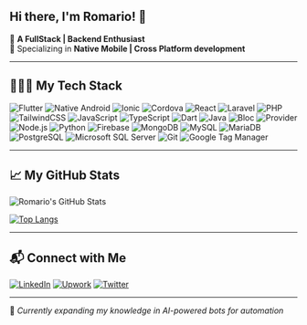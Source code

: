 ## Hi there, I'm Romario! 👋

🚀 **A FullStack | Backend Enthusiast**  
🎯 Specializing in **Native Mobile | Cross Platform development**

---

## 🔧📱🌐 My Tech Stack

![Flutter](https://img.shields.io/badge/Flutter-02569B?style=for-the-badge&logo=flutter&logoColor=white)
![Native Android](https://img.shields.io/badge/Android-3DDC84?style=for-the-badge&logo=android&logoColor=white)
![Ionic](https://img.shields.io/badge/Ionic-3880FF?style=for-the-badge&logo=ionic&logoColor=white)
![Cordova](https://img.shields.io/badge/Cordova-E8E8E8?style=for-the-badge&logo=apache-cordova&logoColor=black)
![React](https://img.shields.io/badge/React-61DAFB?style=for-the-badge&logo=react&logoColor=black)
![Laravel](https://img.shields.io/badge/Laravel-FF2D20?style=for-the-badge&logo=laravel&logoColor=white)
![PHP](https://img.shields.io/badge/PHP-777BB4?style=for-the-badge&logo=php&logoColor=white)
![TailwindCSS](https://img.shields.io/badge/TailwindCSS-38B2AC?style=for-the-badge&logo=tailwind-css&logoColor=white)
![JavaScript](https://img.shields.io/badge/JavaScript-F7DF1E?style=for-the-badge&logo=javascript&logoColor=black)
![TypeScript](https://img.shields.io/badge/TypeScript-3178C6?style=for-the-badge&logo=typescript&logoColor=white)
![Dart](https://img.shields.io/badge/Dart-0175C2?style=for-the-badge&logo=dart&logoColor=white)
![Java](https://img.shields.io/badge/Java-007396?style=for-the-badge&logo=java&logoColor=white)
![Bloc](https://img.shields.io/badge/BLoC-0086D3?style=for-the-badge&logo=dart&logoColor=white)
![Provider](https://img.shields.io/badge/Provider-FF9800?style=for-the-badge&logo=dart&logoColor=white)
![Node.js](https://img.shields.io/badge/Node.js-339933?style=for-the-badge&logo=node.js&logoColor=white)
![Python](https://img.shields.io/badge/Python-3776AB?style=for-the-badge&logo=python&logoColor=white)
![Firebase](https://img.shields.io/badge/Firebase-FFCA28?style=for-the-badge&logo=firebase&logoColor=black)
![MongoDB](https://img.shields.io/badge/MongoDB-47A248?style=for-the-badge&logo=mongodb&logoColor=white)
![MySQL](https://img.shields.io/badge/MySQL-4479A1?style=for-the-badge&logo=mysql&logoColor=white)
![MariaDB](https://img.shields.io/badge/MariaDB-003545?style=for-the-badge&logo=mariadb&logoColor=white)
![PostgreSQL](https://img.shields.io/badge/PostgreSQL-336791?style=for-the-badge&logo=postgresql&logoColor=white)
![Microsoft SQL Server](https://img.shields.io/badge/SQL%20Server-CC2927?style=for-the-badge&logo=microsoft-sql-server&logoColor=white)
![Git](https://img.shields.io/badge/Git-F05032?style=for-the-badge&logo=git&logoColor=white)
![Google Tag Manager](https://img.shields.io/badge/Google%20Tag%20Manager-4285F4?style=for-the-badge&logo=google-tag-manager&logoColor=white)

---

## 📈 My GitHub Stats
![Romario's GitHub Stats](https://github-readme-stats.vercel.app/api?username=Astrobotical&show_icons=true&theme=radical)

[![Top Langs](https://github-readme-stats.vercel.app/api/top-langs/?username=Astrobotical&layout=compact&theme=radical&langs_count=10)](https://github.com/anuraghazra/github-readme-stats)

---

## 📬 Connect with Me
[![LinkedIn](https://img.shields.io/badge/LinkedIn-0077B5?style=for-the-badge&logo=linkedin&logoColor=white)](https://linkedin.com/in/romarioburke)
[![Upwork](https://img.shields.io/badge/Upwork-6FDA44?style=for-the-badge&logo=upwork&logoColor=white)](https://www.upwork.com/freelancers/~romarioburke)
[![Twitter](https://img.shields.io/badge/Twitter-1DA1F2?style=for-the-badge&logo=twitter&logoColor=white)](https://twitter.com/romarioburke)

---

🌱 *Currently expanding my knowledge in AI-powered bots for automation*
